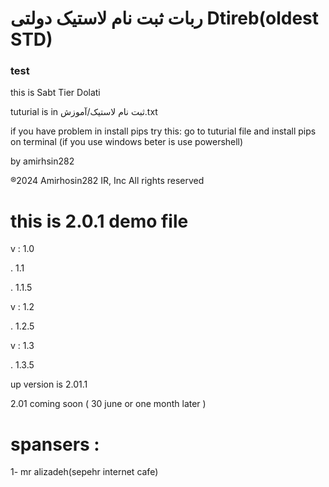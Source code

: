 # ربات ثبت نام لاستیک دولتی             Dtireb(oldest STD)

### test

this is Sabt Tier Dolati

tuturial is in ثبت نام لاستیک/آموزش.txt

if you have problem in install pips
try this:
go to tuturial file and install pips on terminal (if you use windows beter is use powershell)




by amirhsin282

®2024 Amirhosin282 IR, Inc All rights reserved



# this is 2.0.1 demo file

v : 1.0

. 1.1

. 1.1.5

v : 1.2

. 1.2.5

v : 1.3

. 1.3.5

up version is 2.01.1

2.01 coming soon ( 30 june or one month later )

# spansers : 

1- mr alizadeh(sepehr internet cafe)
